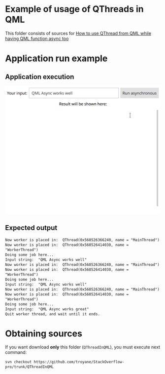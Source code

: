 # Example of usage of QThreads in QML

This folder consists of sources for [How to use QThread from QML while having QML function async too](https://stackoverflow.com/questions/56126649/how-to-use-qthread-from-qml-while-having-qml-function-async-too)


# Application run example

## Application execution

![](qml_async.gif)


## Expected output

```
Now worker is placed in:  QThread(0x560526366240, name = "MainThread")
Now worker is placed in:  QThread(0x560526414030, name = "WorkerThread")
Doing some job here...
Input string:  "QML Async works well"
Now worker is placed in:  QThread(0x560526366240, name = "MainThread")
Now worker is placed in:  QThread(0x560526414030, name = "WorkerThread")
Doing some job here...
Input string:  "QML Async works well"
Now worker is placed in:  QThread(0x560526366240, name = "MainThread")
Now worker is placed in:  QThread(0x560526414030, name = "WorkerThread")
Doing some job here...
Input string:  "QML Async works great"
Quit worker thread, and wait until it ends.
```

# Obtaining sources

If you want download **only** this folder (`QThreadInQML`),  you must execute next command:
```
svn checkout https://github.com/troyane/StackOverflow-pro/trunk/QThreadInQML
```
